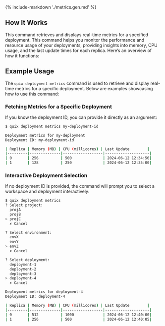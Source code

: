 {% include-markdown './metrics.gen.md' %}

## How It Works

This command retrieves and displays real-time metrics for a specified deployment. This command helps you monitor the performance and resource usage of your deployments, providing insights into memory, CPU usage, and the last update times for each replica. Here’s an overview of how it functions:

## Example Usage

The `quix deployment metrics` command is used to retrieve and display real-time metrics for a specific deployment. Below are examples showcasing how to use this command:

### Fetching Metrics for a Specific Deployment

If you know the deployment ID, you can provide it directly as an argument:

```bash
$ quix deployment metrics my-deployment-id

Deployment metrics for my-deployment
Deployment ID: my-deployment-id

| Replica | Memory (MB) | CPU (millicores) | Last Update        |
|---------|--------------|------------------|--------------------|
| 0       | 256          | 500              | 2024-06-12 12:34:56|
| 1       | 128          | 250              | 2024-06-12 12:35:00|
```

### Interactive Deployment Selection

If no deployment ID is provided, the command will prompt you to select a workspace and deployment interactively:

```bash
$ quix deployment metrics
? Select project:
  projA
  projB
> projC
  ✗ Cancel

? Select environment:
  envX
  envY
> envZ
  ✗ Cancel

? Select deployment:
  deployment-1
  deployment-2
  deployment-3
> deployment-4
  ✗ Cancel

Deployment metrics for deployment-4
Deployment ID: deployment-4

| Replica | Memory (MB) | CPU (millicores) | Last Update        |
|---------|--------------|------------------|--------------------|
| 0       | 512          | 1000             | 2024-06-12 12:40:00|
| 1       | 256          | 500              | 2024-06-12 12:40:05|
```